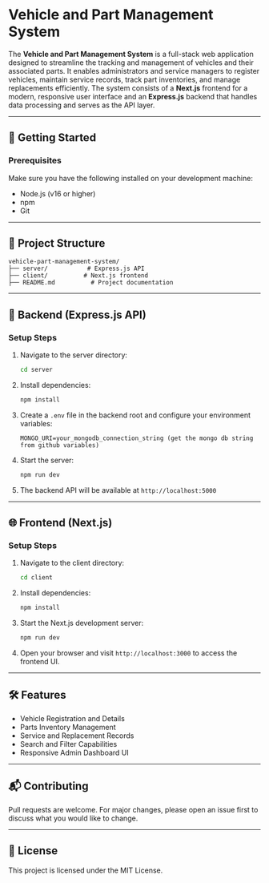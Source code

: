 # Vehicle and Part Management System

The **Vehicle and Part Management System** is a full-stack web application designed to streamline the tracking and management of vehicles and their associated parts. It enables administrators and service managers to register vehicles, maintain service records, track part inventories, and manage replacements efficiently. The system consists of a **Next.js** frontend for a modern, responsive user interface and an **Express.js** backend that handles data processing and serves as the API layer.

---

## 🚀 Getting Started

### Prerequisites

Make sure you have the following installed on your development machine:

* Node.js (v16 or higher)
* npm
* Git

---

## 📁 Project Structure

```
vehicle-part-management-system/
├── server/           # Express.js API
├── client/          # Next.js frontend
├── README.md          # Project documentation
```

---

## 🔧 Backend (Express.js API)

### Setup Steps

1. Navigate to the server directory:

   ```bash
   cd server
   ```

2. Install dependencies:

   ```bash
   npm install
   ```

3. Create a `.env` file in the backend root and configure your environment variables:

   ```env
   MONGO_URI=your_mongodb_connection_string (get the mongo db string from github variables)
   ```

4. Start the server:

   ```bash
   npm run dev
   ```

5. The backend API will be available at `http://localhost:5000`

---

## 🌐 Frontend (Next.js)

### Setup Steps

1. Navigate to the client directory:

   ```bash
   cd client
   ```

2. Install dependencies:

   ```bash
   npm install
   ```

3. Start the Next.js development server:

   ```bash
   npm run dev
   ```

4. Open your browser and visit `http://localhost:3000` to access the frontend UI.

---

## 🛠 Features

* Vehicle Registration and Details
* Parts Inventory Management
* Service and Replacement Records
* Search and Filter Capabilities
* Responsive Admin Dashboard UI

---

## 📬 Contributing

Pull requests are welcome. For major changes, please open an issue first to discuss what you would like to change.

---

## 📄 License

This project is licensed under the MIT License.
